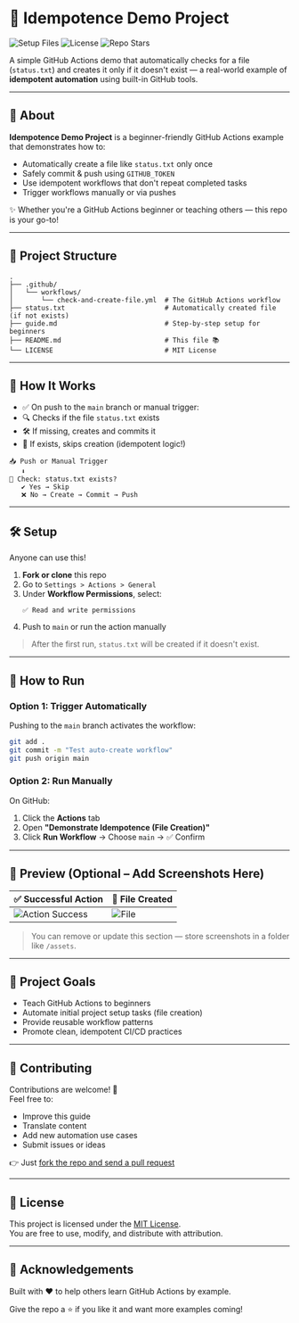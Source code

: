# 🚀 Idempotence Demo Project

![Setup Files](https://github.com/WheelFate/idempotence-demo-project/actions/workflows/setup-files.yml/badge.svg)
![License](https://img.shields.io/github/license/WheelFate/idempotence-demo-project)
![Repo Stars](https://img.shields.io/github/stars/WheelFate/idempotence-demo-project?style=social)

A simple GitHub Actions demo that automatically checks for a file (`status.txt`) and creates it only if it doesn't exist — a real-world example of **idempotent automation** using built-in GitHub tools.

---

## 📘 About

**Idempotence Demo Project** is a beginner-friendly GitHub Actions example that demonstrates how to:

- Automatically create a file like `status.txt` only once
- Safely commit & push using `GITHUB_TOKEN`
- Use idempotent workflows that don't repeat completed tasks
- Trigger workflows manually or via pushes

✨ Whether you're a GitHub Actions beginner or teaching others — this repo is your go-to!

---

## 📁 Project Structure

```
.
├── .github/
│   └── workflows/
│       └── check-and-create-file.yml  # The GitHub Actions workflow
├── status.txt                         # Automatically created file (if not exists)
├── guide.md                           # Step-by-step setup for beginners
├── README.md                          # This file 📚
└── LICENSE                            # MIT License
```

---

## 🧠 How It Works

- ✅ On push to the `main` branch or manual trigger:
- 🔍 Checks if the file `status.txt` exists
- 🛠️ If missing, creates and commits it
- 💾 If exists, skips creation (idempotent logic!)

```text
📥 Push or Manual Trigger
   ⬇️
📂 Check: status.txt exists?
   ✔️ Yes → Skip
   ❌ No → Create → Commit → Push
```

---

## 🛠️ Setup

Anyone can use this!

1. **Fork or clone** this repo
2. Go to `Settings > Actions > General`
3. Under **Workflow Permissions**, select:
   ```
   ✅ Read and write permissions
   ```
4. Push to `main` or run the action manually

> After the first run, `status.txt` will be created if it doesn't exist.

---

## 🔄 How to Run

### Option 1: Trigger Automatically
Pushing to the `main` branch activates the workflow:

```bash
git add .
git commit -m "Test auto-create workflow"
git push origin main
```

### Option 2: Run Manually
On GitHub:
1. Click the **Actions** tab
2. Open **"Demonstrate Idempotence (File Creation)"**
3. Click **Run Workflow** → Choose `main` → ✅ Confirm

---

## 📸 Preview (Optional – Add Screenshots Here)

| ✅ Successful Action | 📄 File Created |
|---------------------|----------------|
| ![Action Success](assets/action-success.png) | ![File](assets/file-created.png) |

> You can remove or update this section — store screenshots in a folder like `/assets`.

---

## 🎯 Project Goals

- Teach GitHub Actions to beginners
- Automate initial project setup tasks (file creation)
- Provide reusable workflow patterns
- Promote clean, idempotent CI/CD practices

---

## 🤝 Contributing

Contributions are welcome! 🙌  
Feel free to:

- Improve this guide
- Translate content
- Add new automation use cases
- Submit issues or ideas

👉 Just [fork the repo and send a pull request](https://github.com/WheelFate/idempotence-demo-project/pulls)

---

## 📄 License

This project is licensed under the [MIT License](LICENSE).  
You are free to use, modify, and distribute with attribution.

---

## 🙌 Acknowledgements

Built with ❤️ to help others learn GitHub Actions by example.

Give the repo a ⭐ if you like it and want more examples coming!
